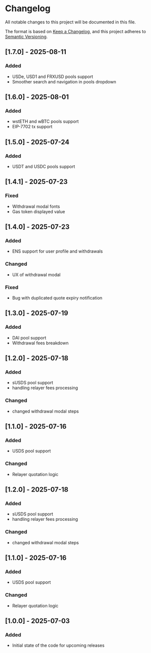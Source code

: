 # Changelog

All notable changes to this project will be documented in this file.

The format is based on [Keep a Changelog](https://keepachangelog.com/en/1.1.0/),
and this project adheres to [Semantic Versioning](https://semver.org/spec/v2.0.0.html).


## [1.7.0] - 2025-08-11

### Added

- USDe, USD1 and FRXUSD pools support
- Smoother search and navigation in pools dropdown

## [1.6.0] - 2025-08-01

### Added

- wstETH and wBTC pools support
- EIP-7702 tx support


## [1.5.0] - 2025-07-24

### Added

- USDT and USDC pools support


## [1.4.1] - 2025-07-23

### Fixed

- Withdrawal modal fonts
- Gas token displayed value

## [1.4.0] - 2025-07-23

### Added

- ENS support for user profile and withdrawals

### Changed

- UX of withdrawal modal

### Fixed

- Bug with duplicated quote expiry notification

## [1.3.0] - 2025-07-19

### Added

- DAI pool support
- Withdrawal fees breakdown

## [1.2.0] - 2025-07-18

### Added

- sUSDS pool support
- handling relayer fees processing

### Changed 

- changed withdrawal modal steps

## [1.1.0] - 2025-07-16

### Added

- USDS pool support

### Changed

- Relayer quotation logic

## [1.2.0] - 2025-07-18

### Added

- sUSDS pool support
- handling relayer fees processing

### Changed 

- changed withdrawal modal steps

## [1.1.0] - 2025-07-16

### Added

- USDS pool support

### Changed

- Relayer quotation logic

## [1.0.0] - 2025-07-03

### Added

- Initial state of the code for upcoming releases